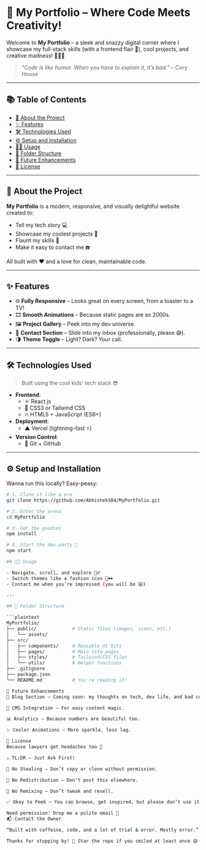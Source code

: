 # 🚀 My Portfolio – Where Code Meets Creativity!

Welcome to **My Portfolio** – a sleek and snazzy digital corner where I showcase my full-stack skills (with a frontend flair 🌈), cool projects, and creative madness! 🎨👨‍💻

> *“Code is like humor. When you have to explain it, it’s bad.” – Cory House*

---

## 📚 Table of Contents

- [📌 About the Project](#about-the-project)
- [✨ Features](#features)
- [🛠️ Technologies Used](#technologies-used)
- [⚙️ Setup and Installation](#setup-and-installation)
- [🧑‍💻 Usage](#usage)
- [📁 Folder Structure](#folder-structure)
- [🌱 Future Enhancements](#future-enhancements)
- [🪪 License](#license)

---

## 📌 About the Project

**My Portfolio** is a modern, responsive, and visually delightful website created to:

- Tell my tech story 💻
- Showcase my coolest projects 🧩
- Flaunt my skills 🔧
- Make it easy to contact me ☎️

All built with ❤️ and a love for clean, maintainable code.

---

## ✨ Features

- 🌐 **Fully Responsive** – Looks great on every screen, from a toaster to a TV!
- 🎞️ **Smooth Animations** – Because static pages are so 2000s.
- 🖼️ **Project Gallery** – Peek into my dev universe.
- 📮 **Contact Section** – Slide into my inbox (professionally, please 😅).
- 🌗 **Theme Toggle** – Light? Dark? Your call.

---

## 🛠️ Technologies Used

> Built using the cool kids' tech stack 😎

- **Frontend**:
  - ⚛️ React.js
  - 🎨 CSS3 or Tailwind CSS
  - 🔥 HTML5 + JavaScript (ES6+)
- **Deployment**:
  - ▲ Vercel (lightning-fast ⚡)
- **Version Control**:
  - 🐙 Git + GitHub

---

## ⚙️ Setup and Installation

Wanna run this locally? Easy-peasy:

```bash
# 1. Clone it like a pro
git clone https://github.com/AbhishekS04/MyPortfolio.git

# 2. Enter the arena
cd MyPortfolio

# 3. Get the goodies
npm install

# 4. Start the dev party 🎉
npm start

## 🧑‍💻 Usage

- Navigate, scroll, and explore 🚶‍♂️  
- Switch themes like a fashion icon 👗🕶️  
- Contact me when you’re impressed (you will be 😄)  

---

## 📁 Folder Structure

```plaintext
MyPortfolio/
├── public/             # Static files (images, icons, etc.)
│   └── assets/
├── src/
│   ├── components/     # Reusable UI bits
│   ├── pages/          # Main site pages
│   ├── styles/         # Tailwind/CSS files
│   └── utils/          # Helper functions
├── .gitignore
├── package.json
└── README.md           # You're reading it!

🌱 Future Enhancements
📝 Blog Section – Coming soon: my thoughts on tech, dev life, and bad coffee ☕

🧠 CMS Integration – For easy content magic.

📊 Analytics – Because numbers are beautiful too.

✨ Cooler Animations – More sparkle, less lag.

🪪 License
Because lawyers get headaches too 🤕

⚠️ TL;DR – Just Ask First!

🚫 No Stealing – Don’t copy or clone without permission.

🛑 No Redistribution – Don’t post this elsewhere.

🧪 No Remixing – Don’t tweak and resell.

✅ Okay to Peek – You can browse, get inspired, but please don’t use it without my consent.

Need permission? Drop me a polite email 💌
📬 Contact the Owner

“Built with caffeine, code, and a lot of trial & error. Mostly error.” ☕💻

Thanks for stopping by! 🌟 Star the repo if you smiled at least once 😄
